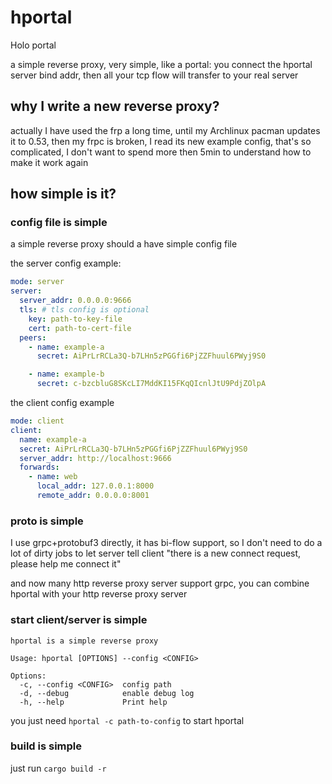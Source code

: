 # hportal

Holo portal

a simple reverse proxy, very simple, like a portal: you connect the hportal server bind addr, then all your tcp flow
will transfer to your real server

## why I write a new reverse proxy?

actually I have used the frp a long time, until my Archlinux pacman updates it to 0.53, then my frpc is broken, I read
its new example config, that's so complicated, I don't want to spend more then 5min to understand how to make it work
again

## how simple is it?

### config file is simple

a simple reverse proxy should a have simple config file

the server config example:

```yaml
mode: server
server:
  server_addr: 0.0.0.0:9666
  tls: # tls config is optional
    key: path-to-key-file
    cert: path-to-cert-file
  peers:
    - name: example-a
      secret: AiPrLrRCLa3Q-b7LHn5zPGGfi6PjZZFhuul6PWyj9S0

    - name: example-b
      secret: c-bzcbluG8SKcLI7MddKI15FKqQIcnlJtU9PdjZOlpA
```

the client config example

```yaml
mode: client
client:
  name: example-a
  secret: AiPrLrRCLa3Q-b7LHn5zPGGfi6PjZZFhuul6PWyj9S0
  server_addr: http://localhost:9666
  forwards:
    - name: web
      local_addr: 127.0.0.1:8000
      remote_addr: 0.0.0.0:8001
```

### proto is simple

I use grpc+protobuf3 directly, it has bi-flow support, so I don't need to do a lot of dirty jobs to let server tell
client
"there is a new connect request, please help me connect it"

and now many http reverse proxy server support grpc, you can combine hportal with your http reverse proxy server

### start client/server is simple

```shell
hportal is a simple reverse proxy

Usage: hportal [OPTIONS] --config <CONFIG>

Options:
  -c, --config <CONFIG>  config path
  -d, --debug            enable debug log
  -h, --help             Print help
```

you just need `hportal -c path-to-config` to start hportal

### build is simple

just run `cargo build -r`
